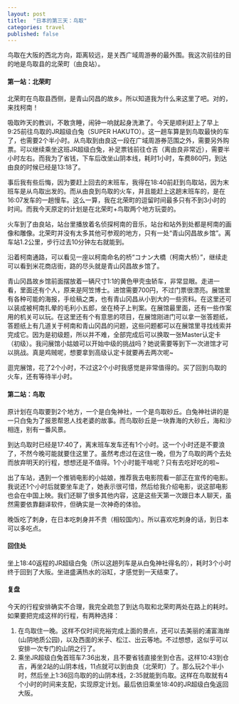 ```yaml
---
layout: post
title:  "日本的第三天：鸟取"
categories: travel
published: false
---
```

鸟取在大阪的西北方向，距离较远，是关西广域周游券的最外围。我这次前往的目的地是鸟取县的北荣町（由良站）。

#### 第一站：北荣町

北荣町在鸟取县西侧，是青山冈昌的故乡。所以知道我为什么来这里了吧。对的，来找柯南！

吸取昨天的教训，不敢贪睡，闹钟一响就起身洗漱了。今天是顺利赶上了早上9:25前往鸟取的JR超级白兔（SUPER HAKUTO）。这一趟车算是到鸟取最快的车了，也需要2个半小时。从鸟取到由良这一段在广域周游券范围之外，需要另外购票。可以继续乘坐这班JR超级白兔，补足票钱前往仓吉（离由良非常近），需要半小时左右。而我为了省钱，下车后改坐山阴本线，耗时1小时，车费860円，到达由良的时候已经是13:18了。

事后我有些后悔，因为要赶上回去的末班车，我得在18:40前赶到鸟取站，因为末班车是从鸟取出发的。而从由良到鸟取的火车，并且能赶上这趟末班车的，是在16:07发车的一趟慢车。这么一算，我在北荣町的逗留时间最多只有不到3小时的时间。而我今天原定的计划是在北荣町+鸟取两个地方玩耍的。

火车到了由良站，站台里播放着名侦探柯南的音乐，站台和站外到处都是柯南的画像和雕像。北荣町并没有太多其他可参观的地方，只有一处“青山冈昌故乡馆”。离车站1.2公里，步行过去10分钟左右就能到。

沿着柯南通路，可以看见一座以柯南命名的桥“コナン大橋（柯南大桥）”，继续走可以看到米花商店街，路的尽头就是青山冈昌故乡馆了。

青山冈昌故乡馆前面摆放着一辆尺寸1:1的黄色甲壳虫轿车，非常显眼。走进一看，里面还有个人，原来是阿笠博士。进馆需要700円，不过门票很漂亮。展馆里有各种可能的海报，手绘稿之类，也有青山冈昌从小到大的一些资料。在这里还可以装成被柯南扎晕的毛利小五郎，坐在椅子上判案。在展馆最里面，还有一些作案用的机关可以玩。在这里还有个有意思的项目，在展馆刚进门可以拿一张答题纸，答题纸上有几道关于柯南和青山冈昌的问题，这些问题都可以在展馆里寻找线索并完成它。因为是初级题，所以并不难，全部完成后可以换取一张Master认定卡（初级）。我问展馆小姑娘可以开始中级的挑战吗？她说需要等到下一次进馆才可以挑战。真是鸡贼呢，想要拿到高级认定卡就要再去两次呢~

逛完展馆，花了2个小时，不过这2个小时我感觉是非常值得的。买了回到鸟取的火车，还有等待半小时。

#### 第二站：鸟取

原计划在鸟取要到2个地方，一个是白兔神社，一个是鸟取砂丘。白兔神社讲的是一只白兔为了报恩帮恩人找老婆的故事。而鸟取砂丘是一块靠海的大砂丘，海和沙相连，别有一番风景。

到达鸟取时已经是17:40了，离末班车发车还有1个小时。这一个小时还是不要浪了，不然今晚可能就要住这里了。虽然考虑过在这住一晚，但为了鸟取的两个去处而放弃明天的行程，想想还是不值得。1个小时能干啥呢？只有去吃好吃的啦~

出了车站，遇到一个推销电影的小姑娘，推荐我去电影院看一部正在宣传的电影。我说还1个小时后就要坐车走了，她表示很可惜，然后给我介绍电影，说这部电影也会在中国上映。我们还聊了很多其他内容，这是这些天第一次跟日本人聊天，虽然需要依靠翻译软件，但确实是一次神奇的体验。

晚饭吃了刺身，在日本吃刺身并不贵（相较国内）。所以喜欢吃刺身的话，到日本可以多吃点。

#### 回住处

坐上18:40返程的JR超级白兔（所以这趟列车是从白兔神社得名的），耗时3个小时终于回到了大阪。坐进盛满热水的浴缸，才感觉到一天结束了。

#### 复盘

今天的行程安排确实不合理，我完全疏忽了到达鸟取和北荣町两处在路上的耗时。如果要把完成这样的行程，有两种选择：

1. 在鸟取住一晚。这样不仅时间充裕完成上面的景点，还可以去美丽的浦富海岸(山阴地质公园)，以及西面的米子、松江、出云等地。不过想想，这似乎可以安排一次专门的山阴之行了。
2. 乘坐JR超级白兔首班车7:36出发，且不要省钱直接坐到仓吉。这样10:43到仓吉，再坐2站的山阴本线，11点就可以到由良（北荣町）了。那么玩2个半小时，然后坐上1:36回鸟取的的山阴本线，2:35就能到鸟取。这样在鸟取就有4个小时的时间来支配，实现原定计划。最后依旧乘坐18:40的JR超级白兔返回大阪。
